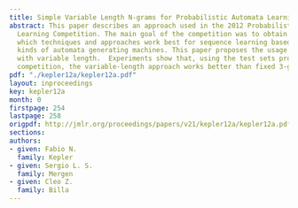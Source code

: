 ```yaml
---
title: Simple Variable Length N-grams for Probabilistic Automata Learning
abstract: This paper describes an approach used in the 2012 Probabilistic Automata
  Learning Competition. The main goal of the competition was to obtain insights about
  which techniques and approaches work best for sequence learning based on different
  kinds of automata generating machines. This paper proposes the usage of n-gram models
  with variable length.  Experiments show that, using the test sets provided by the
  competition, the variable-length approach works better than fixed 3-grams.
pdf: "./kepler12a/kepler12a.pdf"
layout: inproceedings
key: kepler12a
month: 0
firstpage: 254
lastpage: 258
origpdf: http://jmlr.org/proceedings/papers/v21/kepler12a/kepler12a.pdf
sections: 
authors:
- given: Fabio N.
  family: Kepler
- given: Sergio L. S.
  family: Mergen
- given: Cleo Z.
  family: Billa
---
```

